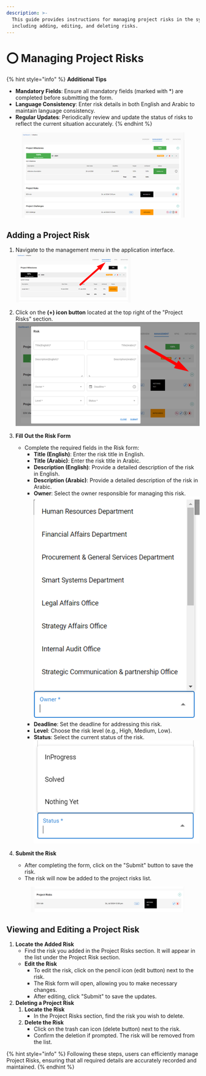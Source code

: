 ```yaml
---
description: >-
  This guide provides instructions for managing project risks in the system,
  including adding, editing, and deleting risks.
---
```


# ⭕ Managing Project Risks

{% hint style="info" %}
**Additional Tips**

* **Mandatory Fields**: Ensure all mandatory fields (marked with \*) are completed before submitting the form.
* **Language Consistency**: Enter risk details in both English and Arabic to maintain language consistency.
* **Regular Updates**: Periodically review and update the status of risks to reflect the current situation accurately.
{% endhint %}

<figure><img src="../../.gitbook/assets/image (71).png" alt=""><figcaption></figcaption></figure>

## Adding a Project Risk

1. Navigate to the management menu in the application interface.\
   ![](<../../.gitbook/assets/image (5).png>)
2. Click on the **(+) icon button** located at the top right of the "Project Risks" section.\
   ![](<../../.gitbook/assets/image (1) (1) (1) (1) (1).png>)
3. **Fill Out the Risk Form**
   * Complete the required fields in the Risk form:
     * **Title (English)**: Enter the risk title in English.
     * **Title (Arabic)**: Enter the risk title in Arabic.
     * **Description (English)**: Provide a detailed description of the risk in English.
     * **Description (Arabic)**: Provide a detailed description of the risk in Arabic.
     * **Owner**: Select the owner responsible for managing this risk.\
       ![](<../../.gitbook/assets/image (2) (1) (1).png>)
     * **Deadline**: Set the deadline for addressing this risk.
     * **Level**: Choose the risk level (e.g., High, Medium, Low).
     * **Status**: Select the current status of the risk.\
       ![](<../../.gitbook/assets/image (3) (1) (1).png>)
4.  **Submit the Risk**

    * After completing the form, click on the "Submit" button to save the risk.
    * The risk will now be added to the project risks list.

    <figure><img src="../../.gitbook/assets/image (4) (1).png" alt=""><figcaption></figcaption></figure>

## Viewing and Editing a Project Risk

1. **Locate the Added Risk**
   * Find the risk you added in the Project Risks section. It will appear in the list under the Project Risk section.&#x20;
   * **Edit the Risk**
     * To edit the risk, click on the pencil icon (edit button) next to the risk.
     * The Risk form will open, allowing you to make necessary changes.
     * After editing, click "Submit" to save the updates.
2. **Deleting a Project Risk**
   1. **Locate the Risk**
      * In the Project Risks section, find the risk you wish to delete.
   2. **Delete the Risk**
      * Click on the trash can icon (delete button) next to the risk.
      * Confirm the deletion if prompted. The risk will be removed from the list.

{% hint style="info" %}
Following these steps, users can efficiently manage Project Risks, ensuring that all required details are accurately recorded and maintained.
{% endhint %}
